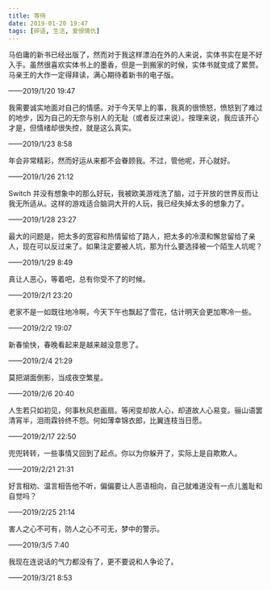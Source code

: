 ```yaml
---
title: 等待
date: 2019-01-20 19:47
tags: [碎语, 生活, 爱恨情仇]
---
```


马伯庸的新书已经出版了，然而对于我这样漂泊在外的人来说，实体书实在是不好入手。虽然很喜欢实体书上的墨香，但是一到搬家的时候，实体书就变成了累赘。马亲王的大作一定得拜读，满心期待着新书的电子版。

——2019/1/20 19:47

我需要诚实地面对自己的情感。对于今天早上的事，我真的很愤怒，愤怒到了难过的地步，因为自己的无奈与别人的无耻（或者反过来说）。按理来说，我应该开心才是，但情绪却很失控，就是这么真实。

——2019/1/23 8:58

年会非常精彩，然而好运从来都不会眷顾我。不过，管他呢，开心就好。

——2019/1/26 21:12

Switch 并没有想象中的那么好玩，我被欧美游戏洗了脑，过于开放的世界反而让我无所适从。这样的游戏适合脑洞大开的人玩，我已经失掉太多的想象力了。

——2019/1/28 23:27

最大的问题是，把太多的宽容和热情留给了路人，把太多的冷漠和懈怠留给了亲人，现在可以反过来了。如果注定要被人坑，那为什么要选择被一个陌生人坑呢？

——2019/1/29 8:49

真让人恶心，等着吧，总有你受不了的时候。

——2019/2/1 23:20

老家不是一如既往地冷啊，今天下午也飘起了雪花，估计明天会更加寒冷一些。

——2019/2/2 19:07

新春愉快，春晚看起来是越来越没意思了。

——2019/2/4 21:29

莫把湖面倒影，当成夜空繁星。

——2019/2/6 20:40

人生若只如初见，何事秋风悲画扇。等闲变却故人心，却道故人心易变。骊山语罢清宵半，泪雨霖铃终不怨。何如薄幸锦衣郎，比翼连枝当日愿。

——2019/2/17 22:50

兜兜转转，一些事情又回到了起点。你以为你躲开了，实际上是自欺欺人。

——2019/2/21 21:31

好言相劝、温言相告他不听，偏偏要让人恶语相向，自己就难道没有一点儿羞耻和自觉吗？

——2019/2/25 21:14

害人之心不可有，防人之心不可无，梦中的警示。

——2019/3/5 7:40

我现在连说话的气力都没有了，更不要说和人争论了。

——2019/3/21 8:53
